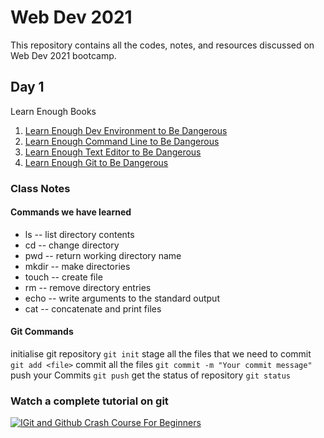 # Web Dev 2021

This repository contains all the codes, notes, and resources discussed on Web Dev 2021 bootcamp.

##  Day 1 

Learn Enough Books

1. [Learn Enough Dev Environment to Be Dangerous](https://www.learnenough.com/dev-environment-tutorial)
2.  [Learn Enough Command Line to Be Dangerous](https://www.learnenough.com/command-line-tutorial)
3. [Learn Enough Text Editor to Be Dangerous](https://www.learnenough.com/text-editor-tutorial)
4. [Learn Enough Git to Be Dangerous](https://www.learnenough.com/git-tutorial)

    
### Class Notes
#### Commands we have learned
* ls -- list directory contents
* cd -- change directory
* pwd -- return working directory name
* mkdir -- make directories
* touch -- create file
* rm -- remove directory entries
* echo -- write arguments to the standard output
* cat -- concatenate and print files

#### Git Commands
initialise git repository
 `git init`
 stage all the files that we need to commit
 `git add <file>`
commit all the files
 `git commit -m "Your commit message"`
push your Commits
`git push`
get the status of repository
`git status`

### Watch a complete tutorial on git
[![IGit and Github Crash Course For Beginners](https://img.youtube.com/vi/SWYqp7iY_Tc/0.jpg)](https://www.youtube.com/watch?v=SWYqp7iY_Tc)


